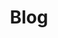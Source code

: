 ---
title: "Blog"
description: "Where I post extended or more evergreen content compared to my microblog."
type: blog
layout: "list"
menu:
  main:
    name: "Blog"
    title: "Blog"
    identifier: "blog"
    url: "/blog/"
    weight: 140
---